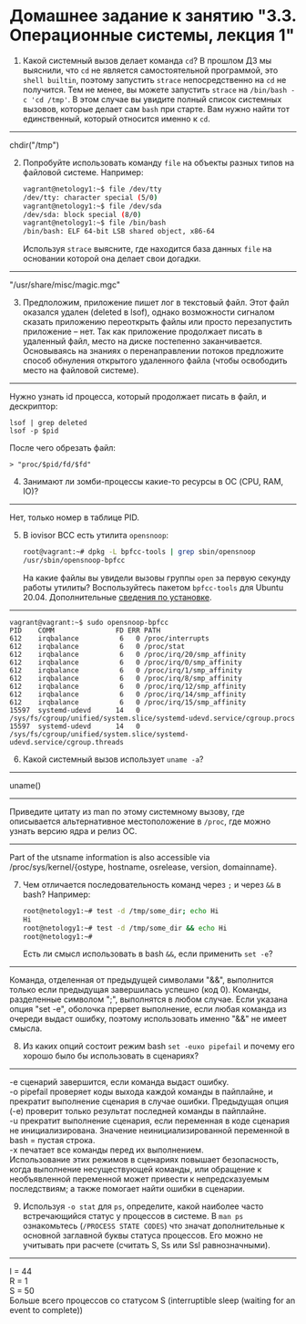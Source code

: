 # Домашнее задание к занятию "3.3. Операционные системы, лекция 1"

1. Какой системный вызов делает команда `cd`? В прошлом ДЗ мы выяснили, что `cd` не является самостоятельной  программой, это `shell builtin`, поэтому запустить `strace` непосредственно на `cd` не получится. Тем не менее, вы можете запустить `strace` на `/bin/bash -c 'cd /tmp'`. В этом случае вы увидите полный список системных вызовов, которые делает сам `bash` при старте. Вам нужно найти тот единственный, который относится именно к `cd`.  
***  
chdir("/tmp")  

   
2. Попробуйте использовать команду `file` на объекты разных типов на файловой системе. Например:
    ```bash
    vagrant@netology1:~$ file /dev/tty
    /dev/tty: character special (5/0)
    vagrant@netology1:~$ file /dev/sda
    /dev/sda: block special (8/0)
    vagrant@netology1:~$ file /bin/bash
    /bin/bash: ELF 64-bit LSB shared object, x86-64
    ```
    Используя `strace` выясните, где находится база данных `file` на основании которой она делает свои догадки.  
***  
   "/usr/share/misc/magic.mgc"  
   
  
3. Предположим, приложение пишет лог в текстовый файл. Этот файл оказался удален (deleted в lsof), однако возможности сигналом сказать приложению переоткрыть файлы или просто перезапустить приложение – нет. Так как приложение продолжает писать в удаленный файл, место на диске постепенно заканчивается. Основываясь на знаниях о перенаправлении потоков предложите способ обнуления открытого удаленного файла (чтобы освободить место на файловой системе).
***  
Нужно узнать id процесса, который продолжает писать в файл, и дескриптор:  
```  
lsof | grep deleted  
lsof -p $pid  
```  
После чего обрезать файл:  
```  
> "proc/$pid/fd/$fd"  
```  

4. Занимают ли зомби-процессы какие-то ресурсы в ОС (CPU, RAM, IO)?
***  
Нет, только номер в таблице PID.  

5. В iovisor BCC есть утилита `opensnoop`:
    ```bash
    root@vagrant:~# dpkg -L bpfcc-tools | grep sbin/opensnoop
    /usr/sbin/opensnoop-bpfcc
    ```
    На какие файлы вы увидели вызовы группы `open` за первую секунду работы утилиты? Воспользуйтесь пакетом `bpfcc-tools` для Ubuntu 20.04. Дополнительные [сведения по установке](https://github.com/iovisor/bcc/blob/master/INSTALL.md).  
   
***  
```
vagrant@vagrant:~$ sudo opensnoop-bpfcc
PID    COMM               FD ERR PATH
612    irqbalance          6   0 /proc/interrupts
612    irqbalance          6   0 /proc/stat
612    irqbalance          6   0 /proc/irq/20/smp_affinity
612    irqbalance          6   0 /proc/irq/0/smp_affinity
612    irqbalance          6   0 /proc/irq/1/smp_affinity
612    irqbalance          6   0 /proc/irq/8/smp_affinity
612    irqbalance          6   0 /proc/irq/12/smp_affinity
612    irqbalance          6   0 /proc/irq/14/smp_affinity
612    irqbalance          6   0 /proc/irq/15/smp_affinity
15597  systemd-udevd      14   0 /sys/fs/cgroup/unified/system.slice/systemd-udevd.service/cgroup.procs
15597  systemd-udevd      14   0 /sys/fs/cgroup/unified/system.slice/systemd-udevd.service/cgroup.threads  
```  

6. Какой системный вызов использует `uname -a`?  
***
uname()  
***  

   Приведите цитату из man по этому системному вызову, где описывается альтернативное местоположение в `/proc`, где можно узнать версию ядра и релиз ОС.  
***
Part of the utsname information is also accessible via /proc/sys/kernel/{ostype, hostname, osrelease, version, domainname}.  


7. Чем отличается последовательность команд через `;` и через `&&` в bash? Например:
    ```bash
    root@netology1:~# test -d /tmp/some_dir; echo Hi
    Hi
    root@netology1:~# test -d /tmp/some_dir && echo Hi
    root@netology1:~#
    ```
    Есть ли смысл использовать в bash `&&`, если применить `set -e`?  
   
***
Команда, отделенная от предыдущей символами "&&", выполнится только если предыдущая завершилась успешно (код 0). Команды, разделенные символом ";", выполнятся в любом случае. Если указана опция "set -e", оболочка прервет выполнение, если любая команда из очереди выдаст ошибку, поэтому использовать именно "&&" не имеет смысла.  

   
8. Из каких опций состоит режим bash `set -euxo pipefail` и почему его хорошо было бы использовать в сценариях?
***
-e сценарий завершится, если команда выдаст ошибку.  
-o pipefail проверяет коды выхода каждой команды в пайплайне, и прекратит выполнение сценария в случае ошибки. Предыдущая опция (-е) проверит только результат последней команды в пайплайне.  
-u прекратит выполнение сценария, если переменная в коде сценария не инициализирована. Значение неинициализированной переменной в bash = пустая строка.  
-x печатает все команды перед их выполнением.  
Использование этих режимов в сценариях повышает безопасность, когда выполнение несуществующей команды, или обращение к необъявленной переменной может привести к непредсказуемым последствиям; а также помогает найти ошибки в сценарии.  

9. Используя `-o stat` для `ps`, определите, какой наиболее часто встречающийся статус у процессов в системе. В `man ps` ознакомьтесь (`/PROCESS STATE CODES`) что значат дополнительные к основной заглавной буквы статуса процессов. Его можно не учитывать при расчете (считать S, Ss или Ssl равнозначными).
***  
I = 44  
R = 1  
S = 50  
Больше всего процессов со статусом S (interruptible sleep (waiting for an event to complete))  

